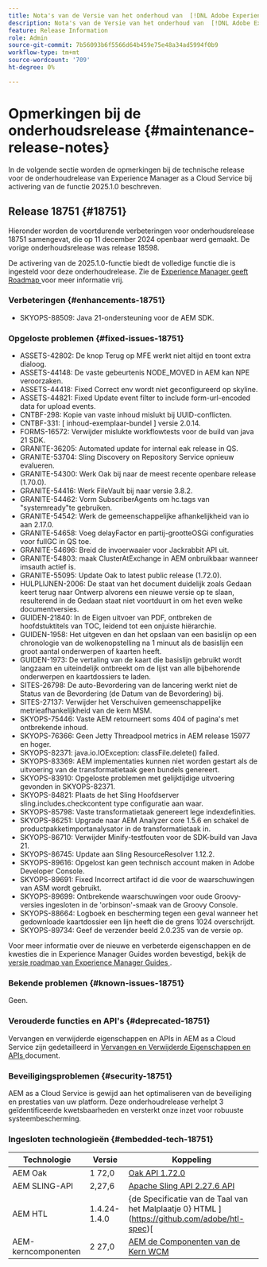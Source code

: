 ```yaml
---
title: Nota's van de Versie van het onderhoud van  [!DNL Adobe Experience Manager]  verbonden aan 2025.1.0 eigenschapactivering.
description: Nota's van de Versie van het onderhoud van  [!DNL Adobe Experience Manager]  verbonden aan 2025.1.0 eigenschapactivering.
feature: Release Information
role: Admin
source-git-commit: 7b56093b6f5566d64b459e75e48a34ad5994f0b9
workflow-type: tm+mt
source-wordcount: '709'
ht-degree: 0%

---
```


# Opmerkingen bij de onderhoudsrelease {#maintenance-release-notes}

In de volgende sectie worden de opmerkingen bij de technische release voor de onderhoudrelease van Experience Manager as a Cloud Service bij activering van de functie 2025.1.0 beschreven.

## Release 18751 {#18751}

Hieronder worden de voortdurende verbeteringen voor onderhoudsrelease 18751 samengevat, die op 11 december 2024 openbaar werd gemaakt. De vorige onderhoudsrelease was release 18598.

De activering van de 2025.1.0-functie biedt de volledige functie die is ingesteld voor deze onderhoudrelease. Zie de [ Experience Manager geeft Roadmap ](https://experienceleague.adobe.com/en/docs/experience-manager-release-information/aem-release-updates/update-releases-roadmap) voor meer informatie vrij.

### Verbeteringen {#enhancements-18751}

* SKYOPS-88509: Java 21-ondersteuning voor de AEM SDK.

### Opgeloste problemen {#fixed-issues-18751}

* ASSETS-42802: De knop Terug op MFE werkt niet altijd en toont extra dialoog.
* ASSETS-44148: De vaste gebeurtenis NODE_MOVED in AEM kan NPE veroorzaken.
* ASSETS-44418: Fixed Correct env wordt niet geconfigureerd op skyline.
* ASSETS-44821: Fixed Update event filter to include form-url-encoded data for upload events.
* CNTBF-298: Kopie van vaste inhoud mislukt bij UUID-conflicten.
* CNTBF-331: [ inhoud-exemplaar-bundel ] versie 2.0.14.
* FORMS-16572: Verwijder mislukte workflowtests voor de build van java 21 SDK.
* GRANITE-36205: Automated update for internal eak release in QS.
* GRANITE-53704: Sling Discovery on Repository Service opnieuw evalueren.
* GRANITE-54300: Werk Oak bij naar de meest recente openbare release (1.70.0).
* GRANITE-54416: Werk FileVault bij naar versie 3.8.2.
* GRANITE-54462: Vorm SubscriberAgents om hc.tags van &quot;systemready&quot;te gebruiken.
* GRANITE-54542: Werk de gemeenschappelijke afhankelijkheid van io aan 2.17.0.
* GRANITE-54658: Voeg delayFactor en partij-grootteOSGi configuraties voor fullGC in QS toe.
* GRANITE-54696: Breid de invoerwaaier voor Jackrabbit API uit.
* GRANITE-54803: maak ClusterAtExchange in AEM onbruikbaar wanneer imsauth actief is.
* GRANITE-55095: Update Oak to latest public release (1.72.0).
* HULPLIJNEN-2006: De staat van het document duidelijk zoals Gedaan keert terug naar Ontwerp alvorens een nieuwe versie op te slaan, resulterend in de Gedaan staat niet voortduurt in om het even welke documentversies.
* GUIDEN-21840: In de Eigen uitvoer van PDF, ontbreken de hoofdstuktitels van TOC, leidend tot een onjuiste hiërarchie.
* GUIDEN-1958: Het uitgeven en dan het opslaan van een basislijn op een chronologie van de wolkenopstelling na 1 minuut als de basislijn een groot aantal onderwerpen of kaarten heeft.
* GUIDEN-1973: De vertaling van de kaart die basislijn gebruikt wordt langzaam en uiteindelijk ontbreekt om de lijst van alle bijbehorende onderwerpen en kaartdossiers te laden.
* SITES-26798: De auto-Bevordering van de lancering werkt niet de Status van de Bevordering (de Datum van de Bevordering) bij.
* SITES-27137: Verwijder het Verschuiven gemeenschappelijke metrieafhankelijkheid van de kern MSM.
* SKYOPS-75446: Vaste AEM retourneert soms 404 of pagina&#39;s met ontbrekende inhoud.
* SKYOPS-76366: Geen Jetty Threadpool metrics in AEM release 15977 en hoger.
* SKYOPS-82371: java.io.IOException: classFile.delete() failed.
* SKYOPS-83369: AEM implementaties kunnen niet worden gestart als de uitvoering van de transformatietaak geen bundels genereert.
* SKYOPS-83910: Opgeloste problemen met gelijktijdige uitvoering gevonden in SKYOPS-82371.
* SKYOPS-84821: Plaats de het Sling Hoofdserver sling.includes.checkcontent type configuratie aan waar.
* SKYOPS-85798: Vaste transformatietaak genereert lege indexdefinities.
* SKYOPS-86251: Upgrade naar AEM Analyzer core 1.5.6 en schakel de productpakketimportanalysator in de transformatietaak in.
* SKYOPS-86710: Verwijder Minify-testfouten voor de SDK-build van Java 21.
* SKYOPS-86745: Update aan Sling ResourceResolver 1.12.2.
* SKYOPS-89616: Opgelost kan geen technisch account maken in Adobe Developer Console.
* SKYOPS-89691: Fixed Incorrect artifact id die voor de waarschuwingen van ASM wordt gebruikt.
* SKYOPS-89699: Ontbrekende waarschuwingen voor oude Groovy-versies ingesloten in de &#39;orbinson&#39;-smaak van de Groovy Console.
* SKYOPS-88664: Logboek en bescherming tegen een geval wanneer het gedownloade kaartdossier een lijn heeft die de grens 1024 overschrijdt.
* SKYOPS-89734: Geef de verzender beeld 2.0.235 van de versie op.

Voor meer informatie over de nieuwe en verbeterde eigenschappen en de kwesties die in Experience Manager Guides worden bevestigd, bekijk de [ versie roadmap van Experience Manager Guides ](https://experienceleague.adobe.com/en/docs/experience-manager-guides/using/release-info/aem-guides-releases-roadmap).

### Bekende problemen {#known-issues-18751}

Geen.

### Verouderde functies en API&#39;s {#deprecated-18751}

Vervangen en verwijderde eigenschappen en APIs in AEM as a Cloud Service zijn gedetailleerd in [ Vervangen en Verwijderde Eigenschappen en APIs ](/help/release-notes/deprecated-removed-features.md) document.

### Beveiligingsproblemen {#security-18751}

AEM as a Cloud Service is gewijd aan het optimaliseren van de beveiliging en prestaties van uw platform. Deze onderhoudrelease verhelpt 3 geïdentificeerde kwetsbaarheden en versterkt onze inzet voor robuuste systeembescherming.

### Ingesloten technologieën {#embedded-tech-18751}

| Technologie | Versie | Koppeling |
|---|---|---|
| AEM Oak | 1 72,0 | [ Oak API 1.72.0 ](https://www.javadoc.io/doc/org.apache.jackrabbit/oak-api/1.72.0/index.html) |
| AEM SLING-API | 2,27,6 | [ Apache Sling API 2.27.6 API ](https://www.javadoc.io/doc/org.apache.sling/org.apache.sling.api/latest/index.html) |
| AEM HTL | 1.4.24-1.4.0 | {de Specificatie van de Taal van het Malplaatje 0} HTML ](https://github.com/adobe/htl-spec)[ |
| AEM-kerncomponenten | 2 27,0 | [ AEM de Componenten van de Kern WCM ](https://github.com/adobe/aem-core-wcm-components) |
